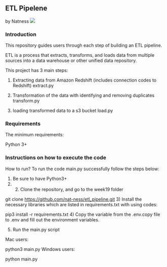 ##  ETL Pipelene
by Natness
![](C:\Users\Admin\Desktop\Bootcamp\W19\screenshot.png)

### Introduction

This repository guides users through each step of building an ETL pipeline.

ETL is a process that extracts, transforms, and loads data from multiple sources into a data warehouse or other unified data repository.

This project has 3 main steps:

1) Extracting data from Amazon Redshift (includes connection codes to Redshift) extract.py

2) Transformation of the data with identifying and removing duplicates transform.py

3) loading transformed data to a s3 bucket load.py

### Requirements
The minimum requirements:

Python 3+


### Instructions on how to execute the code

How to run?
To run the code main.py successfully follow the steps below: 
1) Be sure to have Python3+ 
1) 2) Clone the repository, and go to the week19 folder

git clone https://github.com/nat-ness/etl_pipeline.git
3) Install the necessary libraries which are listed in requirements.txt with using codes:

pip3 install -r requirements.txt
4) Copy the variable from the .env.copy file to .env and fill out the environment variables.

5) Run the main.py script

Mac users:

python3 main.py
Windows users:

python main.py